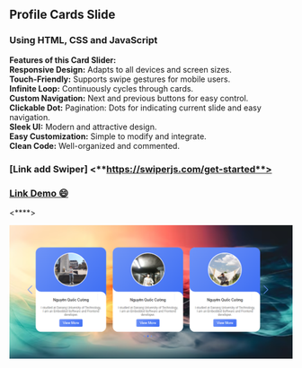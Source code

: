 ## Profile Cards Slide
### Using HTML, CSS and JavaScript

**Features of this Card Slider:**  
**Responsive Design:** Adapts to all devices and screen sizes.    
**Touch-Friendly:** Supports swipe gestures for mobile users.  
**Infinite Loop:** Continuously cycles through cards.   
**Custom Navigation:** Next and previous buttons for easy control.  
**Clickable Dot:** Pagination: Dots for indicating current slide and easy navigation.  
**Sleek UI:** Modern and attractive design.  
**Easy Customization:** Simple to modify and integrate.  
**Clean Code:** Well-organized and commented.  

### [Link add Swiper] <**https://swiperjs.com/get-started**>
### [Link Demo 😄](https://cuonggustav.github.io/Profile_Card/)

<****>

![example](./assets/imgs/anh.png)
